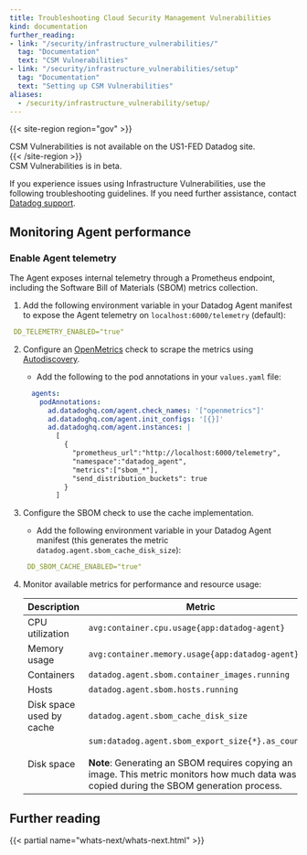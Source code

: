 ```yaml
---
title: Troubleshooting Cloud Security Management Vulnerabilities
kind: documentation
further_reading:
- link: "/security/infrastructure_vulnerabilities/"
  tag: "Documentation"
  text: "CSM Vulnerabilities"
- link: "/security/infrastructure_vulnerabilities/setup"
  tag: "Documentation"
  text: "Setting up CSM Vulnerabilities"
aliases:
  - /security/infrastructure_vulnerability/setup/
---
```


{{< site-region region="gov" >}}
<div class="alert alert-warning">
CSM Vulnerabilities is not available on the US1-FED Datadog site.
</div>
{{< /site-region >}}

<div class="alert alert-info">CSM Vulnerabilities is in beta.</div>

If you experience issues using Infrastructure Vulnerabilities, use the following troubleshooting guidelines. If you need further assistance, contact [Datadog support][1].

## Monitoring Agent performance

### Enable Agent telemetry

The Agent exposes internal telemetry through a Prometheus endpoint, including the Software Bill of Materials (SBOM) metrics collection. 

1. Add the following environment variable in your Datadog Agent manifest to expose the Agent telemetry on `localhost:6000/telemetry` (default):
 
```yaml
 DD_TELEMETRY_ENABLED="true"
 ```

2. Configure an [OpenMetrics][2] check to scrape the metrics using [Autodiscovery][3].
   
   - Add the following to the pod annotations in your `values.yaml` file:

   ```yaml
     agents:
       podAnnotations:
         ad.datadoghq.com/agent.check_names: '["openmetrics"]'
         ad.datadoghq.com/agent.init_configs: '[{}]'
         ad.datadoghq.com/agent.instances: |
           [
             {
               "prometheus_url":"http://localhost:6000/telemetry",
               "namespace":"datadog_agent",
               "metrics":["sbom_*"],
               "send_distribution_buckets": true
             }
           ]
   ```

3. Configure the SBOM check to use the cache implementation.

   - Add the following environment variable in your Datadog Agent manifest (this generates the metric `datadog.agent.sbom_cache_disk_size`):
   ```yaml
    DD_SBOM_CACHE_ENABLED="true"
   ```

4. Monitor available metrics for performance and resource usage:
  
   | Description             | Metric                                          |
   | --------------------------| ------------------------------------------------|     
   | CPU utilization           | `avg:container.cpu.usage{app:datadog-agent}`    | 
   | Memory usage              | `avg:container.memory.usage{app:datadog-agent}` | 
   | Containers                | `datadog.agent.sbom.container_images.running`   | 
   | Hosts                     | `datadog.agent.sbom.hosts.running`              |
   | Disk space used by cache  | `datadog.agent.sbom_cache_disk_size`            |
   | Disk space                | `sum:datadog.agent.sbom_export_size{*}.as_count()` </br></br> **Note**: Generating an SBOM requires copying an image. This metric monitors how much data was copied during the SBOM generation process.       |


[1]: /help
[2]: https://docs.datadoghq.com/integrations/openmetrics/
[3]: /containers/kubernetes/prometheus/?tab=kubernetesadv2

## Further reading

{{< partial name="whats-next/whats-next.html" >}}